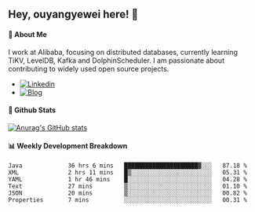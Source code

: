 ## Hey, ouyangyewei here! :wave:

#### :rocket: About Me
I work at Alibaba, focusing on distributed databases, currently learning TiKV, LevelDB, Kafka and DolphinScheduler. I am passionate about contributing to widely used open source projects.

- [![Linkedin](https://img.shields.io/badge/LinkedIn-ouyangyewei-blue)](https://www.linkedin.com/in/ouyangyewei/)
- [![Blog](https://img.shields.io/badge/Blog-yeweiouyang-orange)](https://blog.csdn.net/yeweiouyang)

#### :star2: Github Stats
[![Anurag's GitHub stats](https://github-readme-stats.vercel.app/api?username=ouyangyewei&show_icons=true&cache_seconds=3600&theme=tokyonight)](https://github.com/anuraghazra/github-readme-stats)

#### :bar_chart: Weekly Development Breakdown
<!--START_SECTION:waka-->

```text
Java             36 hrs 6 mins   █████████████████████▓░░░   87.18 %
XML              2 hrs 11 mins   █▒░░░░░░░░░░░░░░░░░░░░░░░   05.31 %
YAML             1 hr 46 mins    █░░░░░░░░░░░░░░░░░░░░░░░░   04.28 %
Text             27 mins         ▒░░░░░░░░░░░░░░░░░░░░░░░░   01.10 %
JSON             20 mins         ▒░░░░░░░░░░░░░░░░░░░░░░░░   00.82 %
Properties       7 mins          ░░░░░░░░░░░░░░░░░░░░░░░░░   00.31 %
```

<!--END_SECTION:waka-->
